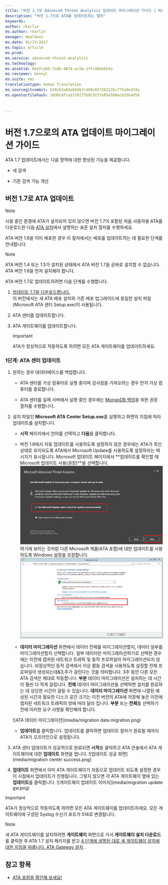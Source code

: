 ```yaml
---
title: "버전 1.7로 Advanced Threat Analytics 업데이트 마이그레이션 가이드 | Microsoft 문서"
description: "버전 1.7으로 ATA를 업데이트하는 절차"
keywords: 
author: rkarlin
ms.author: rkarlin
manager: mbaldwin
ms.date: 01/23/2017
ms.topic: article
ms.prod: 
ms.service: advanced-threat-analytics
ms.technology: 
ms.assetid: 8eefcd45-7a4b-4074-ac5b-1ffc48e6654a
ms.reviewer: bennyl
ms.suite: ems
translationtype: Human Translation
ms.sourcegitcommit: b28cb3a0da844b7c460c03726222bc775a9e47da
ms.openlocfilehash: 3dd8cdfca31f8177b9c915fe85e5b8ecb33b4d58


---
```


# <a name="ata-update-to-17-migration-guide"></a>버전 1.7으로의 ATA 업데이트 마이그레이션 가이드
ATA 1.7 업데이트에서는 다음 영역에 대한 향상된 기능을 제공합니다.

-   새 검색

-   기존 검색 기능 개선
  

## <a name="updating-ata-to-version-17"></a>버전 1.7로 ATA 업데이트

> [!NOTE] 
> 사용 중인 환경에 ATA가 설치되어 있지 않으면 버전 1.7이 포함된 처음 사용자용 ATA를 다운로드한 다음 [ATA 설치](/advanced-threat-analytics/deploy-use/install-ata)에서 설명하는 표준 설치 절차를 수행하세요.

ATA 버전 1.6을 이미 배포한 경우 이 절차에서는 배포를 업데이트하는 데 필요한 단계를 안내합니다.

> [!NOTE] 
> ATA 버전 1.4 또는 1.5가 설치된 상태에서 ATA 버전 1.7을 곧바로 설치할 수 없습니다. ATA 버전 1.6을 먼저 설치해야 합니다. 

ATA 버전 1.7로 업데이트하려면 다음 단계를 수행합니다.

1.  [업데이트 1.7을 다운로드합니다.](http://www.microsoft.com/evalcenter/evaluate-microsoft-advanced-threat-analytics)<br>
이 버전에서는 새 ATA 배포 설치와 기존 배포 업그레이드에 동일한 설치 파일(Microsoft ATA 센터 Setup.exe)이 사용됩니다.

2.  ATA 센터를 업데이트합니다.

4.  ATA 게이트웨이를 업데이트합니다.

    > [!IMPORTANT]
    > ATA가 정상적으로 작동하도록 하려면 모든 ATA 게이트웨이를 업데이트하세요.

### <a name="step-1-update-the-ata-center"></a>1단계: ATA 센터 업데이트

1.  원하는 경우 데이터베이스를 백업합니다.

    -   ATA 센터를 가상 컴퓨터로 실행 중이며 검사점을 가져오려는 경우 먼저 가상 컴퓨터를 종료합니다.

    -   ATA 센터를 실제 서버에서 실행 중인 경우에는 [MongoDB 백업](https://docs.mongodb.org/manual/core/backups/)을 위한 권장 절차를 수행합니다.

2.  설치 파일인 **Microsoft ATA Center Setup.exe**를 실행하고 화면의 지침에 따라 업데이트를 설치합니다.

    -  **시작** 페이지에서 언어를 선택하고 **다음**을 클릭합니다.

    -  버전 1.6에서 자동 업데이트를 사용하도록 설정하지 않은 경우에는 ATA가 최신 상태로 유지되도록 ATA에서 Microsoft Update를 사용하도록 설정하라는 메시지가 표시됩니다.  Microsoft 업데이트 페이지에서 **업데이트를 확인할 때 Microsoft 업데이트 사용(권장)**을 선택합니다.
    ![ATA를 최신 이미지로 유지](media/ata_ms_update.png) 여기에 보이는 것처럼 다른 Microsoft 제품(ATA 포함)에 대한 업데이트를 사용하도록 Windows 설정을 조정합니다. 
     ![Windows 자동 업데이트 이미지](media/ata_installupdatesautomatically.png)

    -  **데이터 마이그레이션** 화면에서 데이터 전체를 마이그레이션할지, 데이터 일부를 마이그레이션할지 선택합니다. 일부 데이터만 마이그레이션하기로 선택한 경우에는 이전에 캡처된 네트워크 트래픽 및 동작 프로파일이 마이그레이션되지 않습니다. 비정상적인 동작 검색에서 이상 활동 검색을 사용하도록 설정할 전체 프로파일이 생성되는데&3;주가 걸린다는 것을 의미합니다. 3주 동안 다른 모든 ATA 검색은 제대로 작동합니다. **부분** 데이터 마이그레이션은 설치하는 데 시간이 훨씬 더 적게 걸립니다. **전체** 데이터 마이그레이션을 선택하면 설치를 완료하는 데 상당한 시간이 걸릴 수 있습니다. **데이터 마이그레이션** 화면에 나열된 예상된 시간과 필요한 디스크 공간 크기는 이전 버전의 ATA에 저장해 놓은 이전에 캡처된 네트워크 트래픽의 양에 따라 달라 집니다. **부분** 또는 **전체**를 선택하기 전에 이러한 요구 사항을 확인해야 합니다.  
    
    ![ATA 데이터 마이그레이션](media/migration data migration.png)

    -  **업데이트**를 클릭합니다. 업데이트를 클릭하면 업데이트 절차가 완료될 때까지 ATA가 오프라인으로 설정됩니다.

4.  ATA 센터 업데이트가 성공적으로 완료되면 **시작**을 클릭하고 ATA 콘솔에서 ATA 게이트웨이에 대한 **업데이트** 화면을 엽니다.
    ![업데이트 성공 화면](media/migration center success.png)

5.  **업데이트** 화면에서 이미 ATA 게이트웨이가 자동으로 업데이트 되도록 설정한 경우 이 시점에서 업데이트가 진행됩니다. 그렇지 않으면 각 ATA 게이트웨이 옆에 있는 **업데이트**를 클릭합니다.
  ![게이트웨이 업데이트 이미지](media/migration update gw.png)

  
> [!IMPORTANT] 
> ATA가 정상적으로 작동하도록 하려면 모든 ATA 게이트웨이를 업데이트하세요.
> 모든 게이트웨이에 구성된 Syslog 수신기 포트가 514로 변경됩니다.
 
> [!NOTE] 
> 새 ATA 게이트웨이를 설치하려면 **게이트웨이** 화면으로 가서 **게이트웨이 설치 다운로드**를 클릭한 후 ATA 1.7 설치 패키지를 받고 [4 단계에 설명된 대로 새 게이트웨이 설치에 대한 지침을 따릅니다. ATA Gateway 설치](/advanced-threat-analytics/deploy-use/install-ata-step4) .



## <a name="see-also"></a>참고 항목

- [ATA 포럼을 확인해 보세요!](https://social.technet.microsoft.com/Forums/security/home?forum=mata)



<!--HONumber=Feb17_HO1-->


